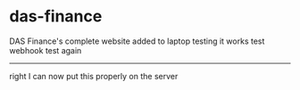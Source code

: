 # das-finance

DAS Finance's complete website
added to laptop
testing
it works
test webhook
test again

---

right I can now put this properly on the server
